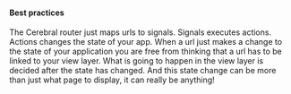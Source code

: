 #### Best practices
The Cerebral router just maps urls to signals. Signals executes actions. Actions changes the state of your app. When a url just makes a change to the state of your application you are free from thinking that a url has to be linked to your view layer. What is going to happen in the view layer is decided after the state has changed. And this state change can be more than just what page to display, it can really be anything!
